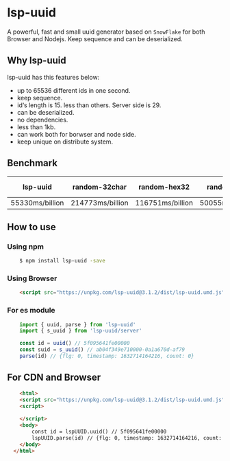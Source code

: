 # lsp-uuid
A powerful, fast and small uuid generator based on `SnowFlake` for both Browser and Nodejs. Keep sequence and can be deserialized.

## Why lsp-uuid
lsp-uuid has this features below:
- up to 65536 different ids in one second.
- keep sequence.
- id‘s length is 15. less than others. Server side is 29.
- can be deserialized.
- no dependencies.
- less than 1kb.
- can work both for borwser and node side.
- keep unique on distribute system.

## Benchmark
| lsp-uuid | random-32char | random-hex32 | random-32 | random-16 | lsp-uuid(server) |
| -- | -- | -- | -- | -- | -- |
| 55330ms/billion | 214773ms/billion | 116751ms/billion | 50055ms/billion | 60735ms/billion | 55061ms/billion |

## How to use

### Using npm
```sh
    $ npm install lsp-uuid -save
```

### Using Browser
```html
    <script src="https://unpkg.com/lsp-uuid@3.1.2/dist/lsp-uuid.umd.js"></script>
```

### For es module
```js
    import { uuid, parse } from 'lsp-uuid'
    import { s_uuid } from 'lsp-uuid/server'

    const id = uuid() // 5f095641fe00000
    const suid = s_uuid() // ab04f349e710000-0a1a670d-af79
    parse(id) // {flg: 0, timestamp: 1632714164216, count: 0}
```

## For CDN and Browser
```html
    <html>
    <script src="https://unpkg.com/lsp-uuid@3.1.2/dist/lsp-uuid.umd.js"></script>
    <script>
      
    </script>
    <body>
        const id = lspUUID.uuid() // 5f095641fe00000
        lspUUID.parse(id) // {flg: 0, timestamp: 1632714164216, count: 0}
    </body>
  </html>
```
